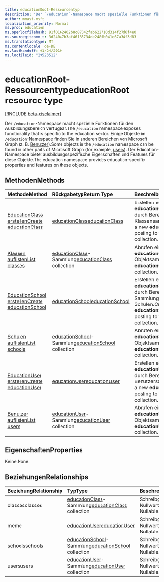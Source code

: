 ```yaml
---
title: educationRoot-Ressourcentyp
description: 'Der `/education`-Namespace macht spezielle Funktionen für den Ausbildungsbereich verfügbar. '
author: mmast-msft
localization_priority: Normal
ms.prod: education
ms.openlocfilehash: 91f0162402b8c87042fab622710d314f27d6f4e0
ms.sourcegitcommit: 3d24047b3af46136734de2486b041e67a34f3d83
ms.translationtype: MT
ms.contentlocale: de-DE
ms.lasthandoff: 01/24/2019
ms.locfileid: "29523512"
---
```

# <a name="educationroot-resource-type"></a><span data-ttu-id="6d1e3-103">educationRoot-Ressourcentyp</span><span class="sxs-lookup"><span data-stu-id="6d1e3-103">educationRoot resource type</span></span>

[!INCLUDE [beta-disclaimer](../../includes/beta-disclaimer.md)]

<span data-ttu-id="6d1e3-104">Der `/education`-Namespace macht spezielle Funktionen für den Ausbildungsbereich verfügbar.</span><span class="sxs-lookup"><span data-stu-id="6d1e3-104">The `/education` namespace exposes functionality that is specific to the education sector.</span></span> <span data-ttu-id="6d1e3-105">Einige Objekte im `/education`-Namespace finden Sie in anderen Bereichen von Microsoft Graph (z. B. [Benutzer](user.md)).</span><span class="sxs-lookup"><span data-stu-id="6d1e3-105">Some objects in the `/education` namespace can be found in other parts of Microsoft Graph (for example, [users](user.md)).</span></span> <span data-ttu-id="6d1e3-106">Der Education-Namespace bietet ausbildungsspezifische Eigenschaften und Features für diese Objekte.</span><span class="sxs-lookup"><span data-stu-id="6d1e3-106">The education namespace provides education-specific properties and features on these objects.</span></span>

## <a name="methods"></a><span data-ttu-id="6d1e3-107">Methoden</span><span class="sxs-lookup"><span data-stu-id="6d1e3-107">Methods</span></span>

| <span data-ttu-id="6d1e3-108">Methode</span><span class="sxs-lookup"><span data-stu-id="6d1e3-108">Method</span></span>           | <span data-ttu-id="6d1e3-109">Rückgabetyp</span><span class="sxs-lookup"><span data-stu-id="6d1e3-109">Return Type</span></span>    |<span data-ttu-id="6d1e3-110">Beschreibung</span><span class="sxs-lookup"><span data-stu-id="6d1e3-110">Description</span></span>|
|:---------------|:--------|:----------|
|[<span data-ttu-id="6d1e3-111">EducationClass erstellen</span><span class="sxs-lookup"><span data-stu-id="6d1e3-111">Create educationClass</span></span>](../api/educationroot-post-classes.md) |[<span data-ttu-id="6d1e3-112">educationClass</span><span class="sxs-lookup"><span data-stu-id="6d1e3-112">educationClass</span></span>](educationclass.md)| <span data-ttu-id="6d1e3-113">Erstellen eines neuen **educationClass**-Objekts durch Bereitstellen in die Klassensammlung.</span><span class="sxs-lookup"><span data-stu-id="6d1e3-113">Create a new **educationClass** by posting to the classes collection.</span></span>|
|[<span data-ttu-id="6d1e3-114">Klassen auflisten</span><span class="sxs-lookup"><span data-stu-id="6d1e3-114">List classes</span></span>](../api/educationroot-list-classes.md) |<span data-ttu-id="6d1e3-115">[educationClass](educationclass.md)-Sammlung</span><span class="sxs-lookup"><span data-stu-id="6d1e3-115">[educationClass](educationclass.md) collection</span></span>| <span data-ttu-id="6d1e3-116">Abrufen einer **educationClass**-Objektsammlung.</span><span class="sxs-lookup"><span data-stu-id="6d1e3-116">Get an **educationClass** object collection.</span></span>|
|[<span data-ttu-id="6d1e3-117">EducationSchool erstellen</span><span class="sxs-lookup"><span data-stu-id="6d1e3-117">Create educationSchool</span></span>](../api/educationroot-post-schools.md) |[<span data-ttu-id="6d1e3-118">educationSchool</span><span class="sxs-lookup"><span data-stu-id="6d1e3-118">educationSchool</span></span>](educationschool.md)| <span data-ttu-id="6d1e3-119">Erstellen eines neuen **educationSchool**-Objekts durch Bereitstellen in der Sammlung der Schulen.</span><span class="sxs-lookup"><span data-stu-id="6d1e3-119">Create a new **educationSchool** by posting to the schools collection.</span></span>|
|[<span data-ttu-id="6d1e3-120">Schulen auflisten</span><span class="sxs-lookup"><span data-stu-id="6d1e3-120">List schools</span></span>](../api/educationroot-list-schools.md) |<span data-ttu-id="6d1e3-121">[educationSchool](educationschool.md)-Sammlung</span><span class="sxs-lookup"><span data-stu-id="6d1e3-121">[educationSchool](educationschool.md) collection</span></span>| <span data-ttu-id="6d1e3-122">Abrufen einer **educationSchool**-Objektsammlung.</span><span class="sxs-lookup"><span data-stu-id="6d1e3-122">Get an **educationSchool** object collection.</span></span>|
|[<span data-ttu-id="6d1e3-123">EducationUser erstellen</span><span class="sxs-lookup"><span data-stu-id="6d1e3-123">Create educationUser</span></span>](../api/educationroot-post-users.md) |[<span data-ttu-id="6d1e3-124">educationUser</span><span class="sxs-lookup"><span data-stu-id="6d1e3-124">educationUser</span></span>](educationuser.md)| <span data-ttu-id="6d1e3-125">Erstellen eines neuen **educationUser**-Objekts durch Bereitstellen in der Benutzersammlung.</span><span class="sxs-lookup"><span data-stu-id="6d1e3-125">Create a new **educationUser** by posting to the users collection.</span></span>|
|[<span data-ttu-id="6d1e3-126">Benutzer auflisten</span><span class="sxs-lookup"><span data-stu-id="6d1e3-126">List users</span></span>](../api/educationroot-list-users.md) |<span data-ttu-id="6d1e3-127">[educationUser](educationuser.md)-Sammlung</span><span class="sxs-lookup"><span data-stu-id="6d1e3-127">[educationUser](educationuser.md) collection</span></span>| <span data-ttu-id="6d1e3-128">Abrufen einer **educationUser**-Objektsammlung.</span><span class="sxs-lookup"><span data-stu-id="6d1e3-128">Get an **educationUser** object collection.</span></span>|

## <a name="properties"></a><span data-ttu-id="6d1e3-129">Eigenschaften</span><span class="sxs-lookup"><span data-stu-id="6d1e3-129">Properties</span></span>
<span data-ttu-id="6d1e3-130">Keine.</span><span class="sxs-lookup"><span data-stu-id="6d1e3-130">None.</span></span>

## <a name="relationships"></a><span data-ttu-id="6d1e3-131">Beziehungen</span><span class="sxs-lookup"><span data-stu-id="6d1e3-131">Relationships</span></span>
| <span data-ttu-id="6d1e3-132">Beziehung</span><span class="sxs-lookup"><span data-stu-id="6d1e3-132">Relationship</span></span> | <span data-ttu-id="6d1e3-133">Typ</span><span class="sxs-lookup"><span data-stu-id="6d1e3-133">Type</span></span>   |<span data-ttu-id="6d1e3-134">Beschreibung</span><span class="sxs-lookup"><span data-stu-id="6d1e3-134">Description</span></span>|
|:---------------|:--------|:----------|
|<span data-ttu-id="6d1e3-135">classes</span><span class="sxs-lookup"><span data-stu-id="6d1e3-135">classes</span></span>|<span data-ttu-id="6d1e3-136">[educationClass](educationclass.md)-Sammlung</span><span class="sxs-lookup"><span data-stu-id="6d1e3-136">[educationClass](educationclass.md) collection</span></span>| <span data-ttu-id="6d1e3-p102">Schreibgeschützt. Lässt Nullwerte zu.</span><span class="sxs-lookup"><span data-stu-id="6d1e3-p102">Read-only. Nullable.</span></span>|
|<span data-ttu-id="6d1e3-139">me</span><span class="sxs-lookup"><span data-stu-id="6d1e3-139">me</span></span>|[<span data-ttu-id="6d1e3-140">educationUser</span><span class="sxs-lookup"><span data-stu-id="6d1e3-140">educationUser</span></span>](educationuser.md)| <span data-ttu-id="6d1e3-p103">Schreibgeschützt. Lässt Nullwerte zu.</span><span class="sxs-lookup"><span data-stu-id="6d1e3-p103">Read-only. Nullable.</span></span>|
|<span data-ttu-id="6d1e3-143">schools</span><span class="sxs-lookup"><span data-stu-id="6d1e3-143">schools</span></span>|<span data-ttu-id="6d1e3-144">[educationSchool](educationschool.md)-Sammlung</span><span class="sxs-lookup"><span data-stu-id="6d1e3-144">[educationSchool](educationschool.md) collection</span></span>| <span data-ttu-id="6d1e3-p104">Schreibgeschützt. Lässt Nullwerte zu.</span><span class="sxs-lookup"><span data-stu-id="6d1e3-p104">Read-only. Nullable.</span></span>|
|<span data-ttu-id="6d1e3-147">users</span><span class="sxs-lookup"><span data-stu-id="6d1e3-147">users</span></span>|<span data-ttu-id="6d1e3-148">[educationUser](educationuser.md)-Sammlung</span><span class="sxs-lookup"><span data-stu-id="6d1e3-148">[educationUser](educationuser.md) collection</span></span>| <span data-ttu-id="6d1e3-p105">Schreibgeschützt. Lässt Nullwerte zu.</span><span class="sxs-lookup"><span data-stu-id="6d1e3-p105">Read-only. Nullable.</span></span>|

<!-- uuid: 8fcb5dbc-d5aa-4681-8e31-b001d5168d79
2015-10-25 14:57:30 UTC -->
<!--
{
  "type": "#page.annotation",
  "description": "educationRoot resource",
  "keywords": "",
  "section": "documentation",
  "tocPath": "",
  "suppressions": [
    "Error: /api-reference/beta/resources/educationroot.md:\r\n      Exception processing links.\r\n    System.ArgumentException: Link Definition was null. Link text: !INCLUDE [beta-disclaimer](../../includes/beta-disclaimer.md)\r\n      at ApiDoctor.Validation.DocFile.get_LinkDestinations()\r\n      at ApiDoctor.Validation.DocSet.ValidateLinks(Boolean includeWarnings, String[] relativePathForFiles, IssueLogger issues, Boolean requireFilenameCaseMatch, Boolean printOrphanedFiles)"
  ]
}
-->
